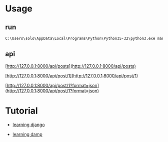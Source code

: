 # Usage

## run

```bat
C:\Users\solo\AppData\Local\Programs\Python\Python35-32\python3.exe manage.py runserver
```

## api

[http://127.0.0.1:8000/api/posts](http://127.0.0.1:8000/api/posts)

[http://127.0.0.1:8000/api/post/1](http://127.0.0.1:8000/api/post/1)

[http://127.0.0.1:8000/api/post/1?format=json](http://127.0.0.1:8000/api/post/1?format=json)

# Tutorial

* [learning django](dmml.nu/learning-django)

* [learning damp](dmml.nu/damp)
